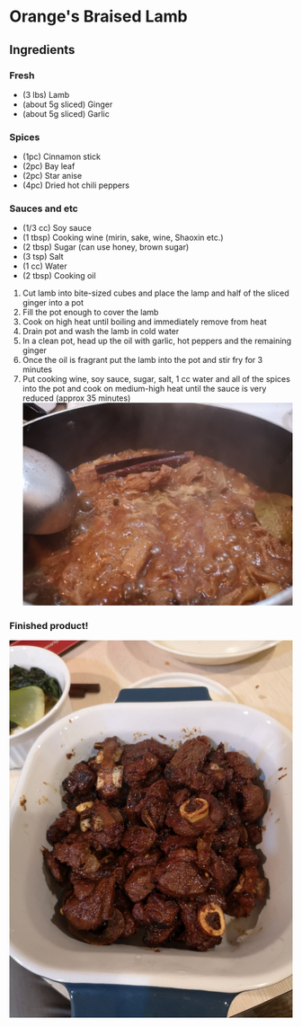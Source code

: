 # Orange's Braised Lamb

## Ingredients

### Fresh
* (3 lbs) Lamb
* (about 5g sliced) Ginger
* (about 5g sliced) Garlic

### Spices
* (1pc) Cinnamon stick
* (2pc) Bay leaf
* (2pc) Star anise
* (4pc) Dried hot chili peppers

### Sauces and etc
* (1/3 cc) Soy sauce
* (1 tbsp) Cooking wine (mirin, sake, wine, Shaoxin etc.)
* (2 tbsp) Sugar (can use honey, brown sugar)
* (3 tsp) Salt
* (1 cc) Water
* (2 tbsp) Cooking oil

1. Cut lamb into bite-sized cubes and place the lamp and half of the sliced ginger into a pot
2. Fill the pot enough to cover the lamb
3. Cook on high heat until boiling and immediately remove from heat
4. Drain pot and wash the lamb in cold water
5. In a clean pot, head up the oil with garlic, hot peppers and the remaining ginger
6. Once the oil is fragrant put the lamb into the pot and stir fry for 3 minutes
7. Put cooking wine, soy sauce, sugar, salt, 1 cc water and all of the spices into the pot and cook on medium-high heat until the sauce is very reduced (approx 35 minutes)
![Cooking the lamb (step 7)](./Pics/BLStep7a.jpg)

### Finished product!

![Delicious lamb motherfucker](./Pics/BLStep7b.jpg)
